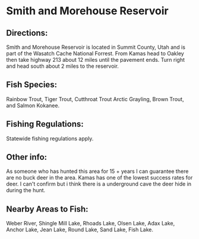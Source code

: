 # Smith and Morehouse Reservoir

## Directions:
Smith and Morehouse Reservoir is located in Summit County, Utah and is part of the Wasatch Cache National Forrest. From Kamas head to Oakley then take highway 213 about 12 miles until the pavement ends. Turn right and head south about 2 miles to the reservoir.

## Fish Species:
Rainbow Trout, Tiger Trout, Cutthroat Trout Arctic Grayling, Brown Trout, and Salmon Kokanee.

## Fishing Regulations:
Statewide fishing regulations apply.

## Other info:
As someone who has hunted this area for 15 + years I can guarantee there are no buck deer in the area. Kamas has one of the lowest success rates for deer. I can't confirm but i think there is a underground cave the deer hide in during the hunt.

## Nearby Areas to Fish:
Weber River, Shingle Mill Lake, Rhoads Lake, Olsen Lake, Adax Lake, Anchor Lake, Jean Lake, Round Lake, Sand Lake, Fish Lake.